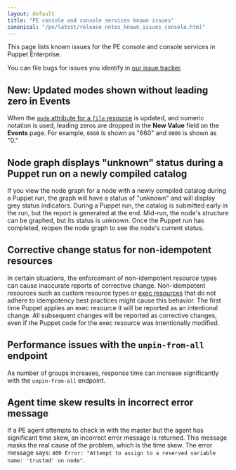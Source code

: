 ```yaml
---
layout: default
title: "PE console and console services known issues"
canonical: "/pe/latest/release_notes_known_issues_console.html"
---
```


This page lists known issues for the PE console and console services in Puppet Enterprise.

You can file bugs for issues you identify in [our issue tracker](https://tickets.puppetlabs.com).

## **New:** Updated modes shown without leading zero in Events

When the [`mode` attribute for a `file` resource]({{puppet}}/file.html#file-attribute-mode) is updated, and numeric notation is used, leading zeros are dropped in the **New Value** field on the **Events** page. For example, `0660` is shown as "660" and `0000` is shown as "0." <!--PE-20109/PUP-7493--> 

## Node graph displays "unknown" status during a Puppet run on a newly compiled catalog 

If you view the node graph for a node with a newly compiled catalog during a Puppet run, the graph will have a status of "unknown" and will display grey status indicators. During a Puppet run, the catalog is submitted early in the run, but the report is generated at the end. Mid-run, the node's structure can be graphed, but its status is unknown. Once the Puppet run has completed, reopen the node graph to see the node's current status. <!--PE-16982-->

## Corrective change status for non-idempotent resources 

In certain situations, the enforcement of non-idempotent resource types can cause inaccurate reports of corrective change. Non-idempotent resources such as custom resource types or [exec resources]({{puppet}}/types/exec.html) that do not adhere to idempotency best practices might cause this behavior. The first time Puppet applies an exec resource it will be reported as an intentional change. All subsequent changes will be reported as corrective changes, even if the Puppet code for the exec resource was intentionally modified. <!--PE-17036--> 

## Performance issues with the `unpin-from-all` endpoint 

As number of groups increases, response time can increase significantly with the `unpin-from-all` endpoint. <!--PE-14172-->

## Agent time skew results in incorrect error message 

If a PE agent attempts to check in with the master but the agent has significant time skew, an incorrect error message is returned. This message masks the real cause of the problem, which is the time skew. The error message says: `400 Error: "Attempt to assign to a reserved variable name: 'trusted' on node"`. <!--PE-6936-->



